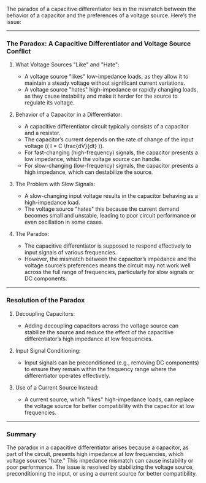 The paradox of a capacitive differentiator lies in the mismatch between the behavior of a capacitor and the preferences of a voltage source. Here’s the issue:

---

### The Paradox: A Capacitive Differentiator and Voltage Source Conflict
1. What Voltage Sources "Like" and "Hate":
   - A voltage source "likes" low-impedance loads, as they allow it to maintain a steady voltage without significant current variations.
   - A voltage source "hates" high-impedance or rapidly changing loads, as they cause instability and make it harder for the source to regulate its voltage.

2. Behavior of a Capacitor in a Differentiator:
   - A capacitive differentiator circuit typically consists of a capacitor and a resistor.
   - The capacitor’s current depends on the rate of change of the input voltage (\( I = C \frac{dV}{dt} \)).
   - For fast-changing (high-frequency) signals, the capacitor presents a low impedance, which the voltage source can handle.
   - For slow-changing (low-frequency) signals, the capacitor presents a high impedance, which can destabilize the source.

3. The Problem with Slow Signals:
   - A slow-changing input voltage results in the capacitor behaving as a high-impedance load.
   - The voltage source "hates" this because the current demand becomes small and unstable, leading to poor circuit performance or even oscillation in some cases.

4. The Paradox:
   - The capacitive differentiator is supposed to respond effectively to input signals of various frequencies.
   - However, the mismatch between the capacitor’s impedance and the voltage source’s preferences means the circuit may not work well across the full range of frequencies, particularly for slow signals or DC components.

---

### Resolution of the Paradox
1. Decoupling Capacitors:
   - Adding decoupling capacitors across the voltage source can stabilize the source and reduce the effect of the capacitive differentiator’s high impedance at low frequencies.

2. Input Signal Conditioning:
   - Input signals can be preconditioned (e.g., removing DC components) to ensure they remain within the frequency range where the differentiator operates effectively.

3. Use of a Current Source Instead:
   - A current source, which "likes" high-impedance loads, can replace the voltage source for better compatibility with the capacitor at low frequencies.

---

### Summary
The paradox in a capacitive differentiator arises because a capacitor, as part of the circuit, presents high impedance at low frequencies, which voltage sources "hate." This impedance mismatch can cause instability or poor performance. The issue is resolved by stabilizing the voltage source, preconditioning the input, or using a current source for better compatibility.
